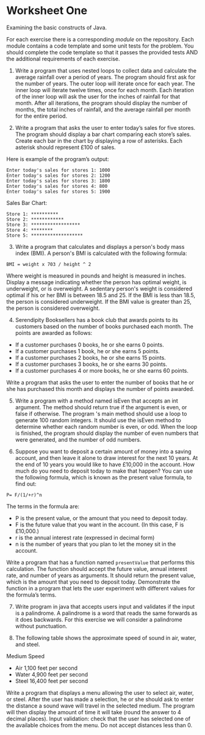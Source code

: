 # Worksheet One

Examining the basic constructs of Java.

For each exercise there is a corresponding *module* on the repository. Each module contains a
code template and some unit tests for the problem. You should complete the code template so that
it passes the provided tests AND the additional requirements of each exercise.

1. Write a program that uses nested loops to collect data and calculate the average rainfall over a period of years. 
 The program should first ask for the number of years. 
 The outer loop will iterate once for each year. 
 The inner loop will iterate twelve times, once for each month. 
 Each iteration of the inner loop will ask the user for the inches of rainfall for that month.
 After all iterations, the program should display the number of months, the total inches of rainfall, and the average rainfall per month for the entire period.
 
2. Write a program that asks the user to enter today’s sales for five stores. The program should display a bar chart comparing each store’s sales. Create each bar in the chart by displaying a row of asterisks. Each asterisk should represent £100 of sales.
 
 Here is example of the program’s output:
 
 ```
Enter today's sales for stores 1: 1000
Enter today's sales for stores 2: 1200
Enter today's sales for stores 3: 1800
Enter today's sales for stores 4: 800
Enter today's sales for stores 5: 1900
 ```
 Sales Bar Chart:
 ```
Store 1: **********
Store 2: ************
Store 3: ******************
Store 4: ********
Store 5: *******************
 ```
 
3. Write a program that calculates and displays a person's body mass index (BMI). 
 A person's BMI is calculated with the following formula: 
 ```
 BMI = weight x 703 / height ^ 2
 ```
 Where weight is measured in pounds and height is measured in inches. 
 Display a message indicating whether the person has optimal weight, is underweight, or is overweight. 
 A sedentary person's weight is considered optimal if his or her BMI is between 18.5 and 25. 
 If the BMI is less than 18.5, the person is considered underweight. 
 If the BMI value is greater than 25, the person is considered overweight.
 
4. Serendipity Booksellers has a book club that awards points to its customers based on the number of books purchased each month. The points are awarded as follows:
 + If a customer purchases 0 books, he or she earns 0 points.
 + If a customer purchases 1 book, he or she earns 5 points.
 + If a customer purchases 2 books, he or she earns 15 points.
 + If a customer purchases 3 books, he or she earns 30 points.
 + If a customer purchases 4 or more books, he or she earns 60 points.
 
 Write a program that asks the user to enter the number of books that he or she has purchased this month and displays the number of points awarded.

5. Write a program with a method named isEven that accepts an int argument. 
 The method should return true if the argument is even, or false if otherwise. 
 The program 's main method should use a loop to generate 100 random integers. 
 It should use the isEven method to determine whether each random number is even, or odd. 
 When the loop is finished, the program should display the number of even numbers that were generated, and the number of odd numbers.
 
6. Suppose you want to deposit a certain amount of money into a saving account, and then leave it alone to draw interest for the next 10 years. 
At the end of 10 years you would like to have £10,000 in the account. 
How much do you need to deposit today to make that happen? 
You can use the following formula, which is known as the present value formula, to find out:
 ```
P= F/(1/+r)^n
 ```
The terms in the formula are:
   + P is the present value, or the amount that you need to deposit today. 
   + F is the future value that you want in the account. (In this case, F is £10,000.) 
   + r is the annual interest rate (expressed in decimal form) 
   + n is the number of years that you plan to let the money sit in the account.

 Write a program that has a function named `presentValue` that performs this calculation. 
 The function should accept the future value, annual interest rate, and number of years as arguments. 
 It should return the present value, which is the amount that you need to deposit today.
 Demonstrate the function in a program that lets the user experiment with different values for the formula’s terms.

7. Write program in java that accepts users input and validates if the input is a palindrome. 
 A palindrome is a word that reads the same forwards as it does backwards. 
 For this exercise we will consider a palindrome without punctuation.
 
8. The following table shows the approximate speed of sound in air, water, and steel.

 Medium Speed
   + Air 1,100 feet per second
   + Water 4,900 feet per second
   + Steel 16,400 feet per second
 
 Write a program that displays a menu allowing the user to select air, water, or steel. 
 After the user has made a selection, he or she should ask to enter the distance a sound wave will travel in the selected medium. 
 The program will then display the amount of time it will take (round the answer to 4 decimal places). 
 Input validation: check that the user has selected one of the available choices from the menu.
 Do not accept distances less than 0.

